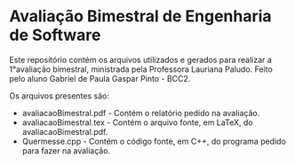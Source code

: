 # Avaliação Bimestral de Engenharia de Software

Este repositório contém os arquivos utilizados e gerados para realizar a 1°avaliação bimestral, ministrada pela Professora Lauriana Paludo. Feito pelo aluno Gabriel de Paula Gaspar Pinto - BCC2.

Os arquivos presentes são:

- avaliacaoBimestral.pdf - Contém o relatório pedido na avaliação.
- avaliacaoBimestral.tex - Contém o arquivo fonte, em LaTeX, do avaliacaoBimestral.pdf.
- Quermesse.cpp - Contém o código fonte, em C++, do programa pedido para fazer na avaliação.